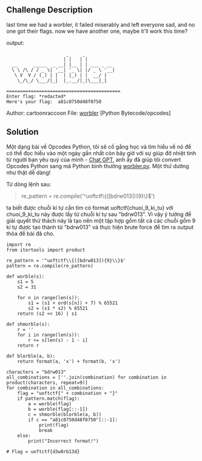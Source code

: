 ## Challenge Description
last time we had a worbler, it failed miserably and left everyone sad, and no one got their flags. now we have another one, maybe it'll work this time?

output:
```
                      _     _             
                     | |   | |            
  __      _____  _ __| |__ | | ___ _ __   
  \ \ /\ / / _ \| '__| '_ \| |/ _ \ '__|  
   \ V  V / (_) | |  | |_) | |  __/ |     
    \_/\_/ \___/|_|  |_.__/|_|\___|_|     
                                          
==========================================
Enter flag: *redacted*
Here's your flag:  a81c0750d48f0750
```
Author: cartoonraccoon
File: [worbler](https://github.com/datvn09/CTF_writeup/edit/main/REV/%2520%2520%2520%20All%20Worbled%20Up/worbler) [Python Bytecode/opcodes]

## Solution 
Một dạng bài về Opcodes Python, tôi sẽ cố gắng học và tìm hiểu về nó để có thể đọc hiểu vào một ngày gần nhất còn bây giờ với sự giúp đỡ nhiệt tình từ người bạn yêu quý của mình - [Chat GPT](https://chat.openai.com/), anh ấy đã giúp tôi convert Opcodes Python sang mã Python bình thường [worbler.py](https://github.com/datvn09/CTF_writeup/edit/main/REV/%2520%2520%2520%20All%20Worbled%20Up/worbler.py). Một thứ dường như thật dễ dàng!

Từ dòng lệnh sau:
>re_pattern = re.compile('^uoftctf\\{([bdrw013]){9}\\}$')

ta biết được chuỗi kí tự cần tìm có format uoftctf{chuoi_9_ki_tu} với chuoi_9_ki_tu này được lấy từ chuỗi kí tự sau "bdrw013". Vì vậy ý tưởng để giải quyết thử thách này là tạo nên một tập hợp gồm tất cả các chuỗi gồm 9 kí tự được tạo thành từ "bdrw013" và thực hiện brute force để tìm ra output thỏa đề bài đã cho.

```
import re
from itertools import product

re_pattern = '^uoftctf\\{([bdrw013]){9}\\}$'
pattern = re.compile(re_pattern)

def worble(s):
    s1 = 5
    s2 = 31

    for n in range(len(s)):
        s1 = (s1 + ord(s[n]) + 7) % 65521
        s2 = (s1 * s2) % 65521
    return (s2 << 16) | s1

def shmorble(s):
    r = ''
    for i in range(len(s)):
        r += s[len(s) - 1 - i]
    return r

def blorble(a, b):
    return format(a, 'x') + format(b, 'x')

characters = "bdrw013"
all_combinations = [''.join(combination) for combination in product(characters, repeat=9)]
for combination in all_combinations:
    flag = "uoftctf{" + combination + "}"
    if pattern.match(flag):
        a = worble(flag)
        b = worble(flag[::-1])
        c = shmorble(blorble(a, b))
        if c == "a81c0750d48f0750"[::-1]:
            print(flag)
            break
    else:
        print("Incorrect format!")

# Flag = uoftctf{d3w0rb13d}
```

